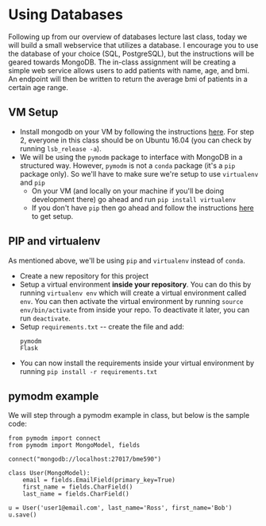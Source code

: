 # Using Databases

Following up from our overview of databases lecture last class, today we will build a small webservice that utilizes a database. I encourage you to use the database of your choice (SQL, PostgreSQL), but the instructions will be geared towards MongoDB. The in-class assignment will be creating a simple web service allows users to add patients with name, age, and bmi. An endpoint will then be written to return the average bmi of patients in a certain age range. 

## VM Setup
* Install mongodb on your VM by following the instructions [here](https://docs.mongodb.com/manual/tutorial/install-mongodb-on-ubuntu/). For step 2, everyone in this class should be on Ubuntu 16.04 (you can check by running `lsb_release -a`).
* We will be using the `pymodm` package to interface with MongoDB in a structured way. However, `pymodm` is not a `conda` package (it's a `pip` package only). So we'll have to make sure we're setup to use `virtualenv` and `pip`
    * On your VM (and locally on your machine if you'll be doing development there) go ahead and run `pip install virtualenv`
    * If you don't have `pip` then go ahead and follow the instructions [here](https://github.com/mlp6/Medical-Software-Design/blob/master/Lectures/lecture04/pip-and-conda-install.md) to get setup. 
 
## PIP and virtualenv
 As mentioned above, we'll be using `pip` and `virtualenv` instead of `conda`. 
 * Create a new repository for this project
 * Setup a virtual environment __inside your repository__. You can do this by running `virtualenv env` which will create a virtual environment called `env`. You can then activate the virtual environment by running `source env/bin/activate` from inside your repo. To deactivate it later, you can run `deactivate`.
 * Setup `requirements.txt` -- create the file and add:
   ```
   pymodm
   Flask
   ```
 * You can now install the requirements inside your virtual environment by running `pip install -r requirements.txt`
 
## pymodm example
We will step through a pymodm example in class, but below is the sample code: 
```
from pymodm import connect
from pymodm import MongoModel, fields

connect("mongodb://localhost:27017/bme590")

class User(MongoModel):
    email = fields.EmailField(primary_key=True)
    first_name = fields.CharField()
    last_name = fields.CharField()

u = User('user1@email.com', last_name='Ross', first_name='Bob')
u.save()
```

 
 

